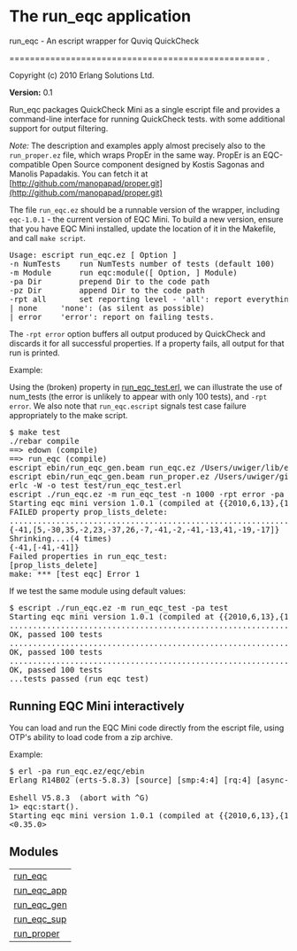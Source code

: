 

<h1>The run_eqc application</h1>

run_eqc - An escript wrapper for Quviq QuickCheck

==================================================
.

Copyright (c) 2010 Erlang Solutions Ltd.

__Version:__ 0.1



Run_eqc packages QuickCheck Mini as a single escript file and provides 
a command-line interface for running QuickCheck tests. with some 
additional support for output filtering.



*Note:* The description and examples apply almost precisely also to the 
`run_proper.ez` file, which wraps PropEr in the same way.
PropEr is an EQC-compatible Open Source component designed by 
Kostis Sagonas and Manolis Papadakis. You can fetch it at 
[http://github.com/manopapad/proper.git](http://github.com/manopapad/proper.git)



The file `run_eqc.ez` should be a runnable version of the wrapper,
including `eqc-1.0.1` - the current version of EQC Mini. To build a new 
version, ensure that you have EQC Mini installed, update the location of
it in the Makefile, and call `make script`.


<pre>
Usage: escript run_eqc.ez [ Option ]
-n NumTests    run NumTests number of tests (default 100)
-m Module      run eqc:module([ Option, ] Module)
-pa Dir        prepend Dir to the code path
-pz Dir        append Dir to the code path
-rpt all       set reporting level - 'all': report everything
| none     'none': (as silent as possible)
| error    'error': report on failing tests.
</pre>




The `-rpt error` option buffers all output produced by QuickCheck and 
discards it for all successful properties. If a property fails, all output
for that run is printed.



Example:



Using the (broken) property in [run_eqc_test.erl](http://github.com/esl/run_eqc/blob/master/../test/run_eqc_test.erl), we can illustrate the use of num_tests (the error is unlikely to appear with only 100 tests), and `-rpt error`. We also note that `run_eqc.escript` signals test case failure appropriately to the make script.


<pre>
$ make test
./rebar compile
==> edown (compile)
==> run_eqc (compile)
escript ebin/run_eqc_gen.beam run_eqc.ez /Users/uwiger/lib/eqc-1.0.1/ebin eqc
escript ebin/run_eqc_gen.beam run_proper.ez /Users/uwiger/git/proper/ebin proper
erlc -W -o test test/run_eqc_test.erl
escript ./run_eqc.ez -m run_eqc_test -n 1000 -rpt error -pa test
Starting eqc mini version 1.0.1 (compiled at {{2010,6,13},{11,15,30}})
FAILED property prop_lists_delete:
...........................................................................................................................................................................................................................................................................................Failed! After 284 tests.
{-41,[5,-30,35,-2,23,-37,26,-7,-41,-2,-41,-13,41,-19,-17]}
Shrinking....(4 times)
{-41,[-41,-41]}
Failed properties in run_eqc_test:
[prop_lists_delete]
make: *** [test_eqc] Error 1
</pre>




If we test the same module using default values:


<pre>
$ escript ./run_eqc.ez -m run_eqc_test -pa test
Starting eqc mini version 1.0.1 (compiled at {{2010,6,13},{11,15,30}})
....................................................................................................
OK, passed 100 tests
....................................................................................................
OK, passed 100 tests
....................................................................................................
OK, passed 100 tests
...tests passed (run_eqc_test)
</pre>




<h2>Running EQC Mini interactively</h2>





You can load and run the EQC Mini code directly from the escript file,
using OTP's ability to load code from a zip archive.



Example:


<pre>
$ erl -pa run_eqc.ez/eqc/ebin
Erlang R14B02 (erts-5.8.3) [source] [smp:4:4] [rq:4] [async-threads:0] [hipe] [kernel-poll:false]

Eshell V5.8.3  (abort with ^G)
1> eqc:start().
Starting eqc mini version 1.0.1 (compiled at {{2010,6,13},{11,15,30}})
<0.35.0>
</pre>



<h2 class="indextitle">Modules</h2>



<table width="100%" border="0" summary="list of modules">
<tr><td><a href="http://github.com/esl/run_eqc/blob/master/doc/run_eqc.md" class="module">run_eqc</a></td></tr>
<tr><td><a href="http://github.com/esl/run_eqc/blob/master/doc/run_eqc_app.md" class="module">run_eqc_app</a></td></tr>
<tr><td><a href="http://github.com/esl/run_eqc/blob/master/doc/run_eqc_gen.md" class="module">run_eqc_gen</a></td></tr>
<tr><td><a href="http://github.com/esl/run_eqc/blob/master/doc/run_eqc_sup.md" class="module">run_eqc_sup</a></td></tr>
<tr><td><a href="http://github.com/esl/run_eqc/blob/master/doc/run_proper.md" class="module">run_proper</a></td></tr></table>

